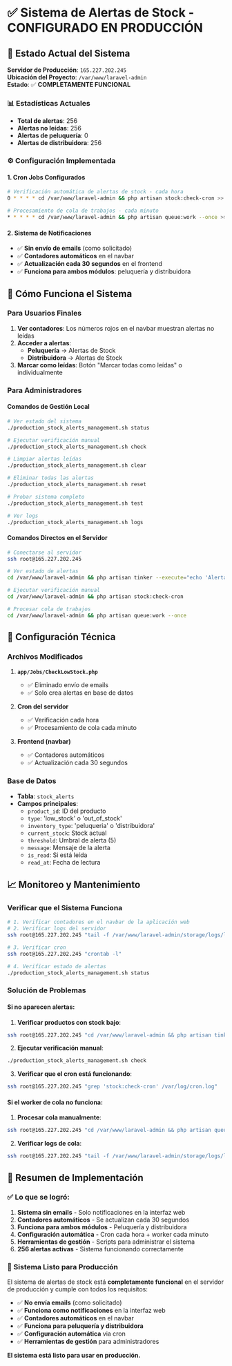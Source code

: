 # ✅ Sistema de Alertas de Stock - CONFIGURADO EN PRODUCCIÓN

## 🎯 Estado Actual del Sistema

**Servidor de Producción**: `165.227.202.245`  
**Ubicación del Proyecto**: `/var/www/laravel-admin`  
**Estado**: ✅ **COMPLETAMENTE FUNCIONAL**

### 📊 Estadísticas Actuales

- **Total de alertas**: 256
- **Alertas no leídas**: 256  
- **Alertas de peluquería**: 0
- **Alertas de distribuidora**: 256

### ⚙️ Configuración Implementada

#### 1. Cron Jobs Configurados

```bash
# Verificación automática de alertas de stock - cada hora
0 * * * * cd /var/www/laravel-admin && php artisan stock:check-cron >> /dev/null 2>&1

# Procesamiento de cola de trabajos - cada minuto  
* * * * * cd /var/www/laravel-admin && php artisan queue:work --once >> /dev/null 2>&1
```

#### 2. Sistema de Notificaciones

- ✅ **Sin envío de emails** (como solicitado)
- ✅ **Contadores automáticos** en el navbar
- ✅ **Actualización cada 30 segundos** en el frontend
- ✅ **Funciona para ambos módulos**: peluquería y distribuidora

## 🚀 Cómo Funciona el Sistema

### Para Usuarios Finales

1. **Ver contadores**: Los números rojos en el navbar muestran alertas no leídas
2. **Acceder a alertas**:
   - **Peluquería** → Alertas de Stock
   - **Distribuidora** → Alertas de Stock
3. **Marcar como leídas**: Botón "Marcar todas como leídas" o individualmente

### Para Administradores

#### Comandos de Gestión Local

```bash
# Ver estado del sistema
./production_stock_alerts_management.sh status

# Ejecutar verificación manual
./production_stock_alerts_management.sh check

# Limpiar alertas leídas
./production_stock_alerts_management.sh clear

# Eliminar todas las alertas
./production_stock_alerts_management.sh reset

# Probar sistema completo
./production_stock_alerts_management.sh test

# Ver logs
./production_stock_alerts_management.sh logs
```

#### Comandos Directos en el Servidor

```bash
# Conectarse al servidor
ssh root@165.227.202.245

# Ver estado de alertas
cd /var/www/laravel-admin && php artisan tinker --execute="echo 'Alertas: ' . \App\Models\StockAlert::count();"

# Ejecutar verificación manual
cd /var/www/laravel-admin && php artisan stock:check-cron

# Procesar cola de trabajos
cd /var/www/laravel-admin && php artisan queue:work --once
```

## 🔧 Configuración Técnica

### Archivos Modificados

1. **`app/Jobs/CheckLowStock.php`**
   - ✅ Eliminado envío de emails
   - ✅ Solo crea alertas en base de datos

2. **Cron del servidor**
   - ✅ Verificación cada hora
   - ✅ Procesamiento de cola cada minuto

3. **Frontend (navbar)**
   - ✅ Contadores automáticos
   - ✅ Actualización cada 30 segundos

### Base de Datos

- **Tabla**: `stock_alerts`
- **Campos principales**:
  - `product_id`: ID del producto
  - `type`: 'low_stock' o 'out_of_stock'
  - `inventory_type`: 'peluqueria' o 'distribuidora'
  - `current_stock`: Stock actual
  - `threshold`: Umbral de alerta (5)
  - `message`: Mensaje de la alerta
  - `is_read`: Si está leída
  - `read_at`: Fecha de lectura

## 📈 Monitoreo y Mantenimiento

### Verificar que el Sistema Funciona

```bash
# 1. Verificar contadores en el navbar de la aplicación web
# 2. Verificar logs del servidor
ssh root@165.227.202.245 "tail -f /var/www/laravel-admin/storage/logs/laravel.log"

# 3. Verificar cron
ssh root@165.227.202.245 "crontab -l"

# 4. Verificar estado de alertas
./production_stock_alerts_management.sh status
```

### Solución de Problemas

#### Si no aparecen alertas:

1. **Verificar productos con stock bajo**:
```bash
ssh root@165.227.202.245 "cd /var/www/laravel-admin && php artisan tinker --execute=\"echo 'Productos con stock <= 5: ' . \App\Models\Product::where('current_stock', '<=', 5)->count();\""
```

2. **Ejecutar verificación manual**:
```bash
./production_stock_alerts_management.sh check
```

3. **Verificar que el cron está funcionando**:
```bash
ssh root@165.227.202.245 "grep 'stock:check-cron' /var/log/cron.log"
```

#### Si el worker de cola no funciona:

1. **Procesar cola manualmente**:
```bash
ssh root@165.227.202.245 "cd /var/www/laravel-admin && php artisan queue:work --once"
```

2. **Verificar logs de cola**:
```bash
ssh root@165.227.202.245 "tail -f /var/www/laravel-admin/storage/logs/laravel.log | grep -i queue"
```

## 🎉 Resumen de Implementación

### ✅ Lo que se logró:

1. **Sistema sin emails** - Solo notificaciones en la interfaz web
2. **Contadores automáticos** - Se actualizan cada 30 segundos
3. **Funciona para ambos módulos** - Peluquería y distribuidora
4. **Configuración automática** - Cron cada hora + worker cada minuto
5. **Herramientas de gestión** - Scripts para administrar el sistema
6. **256 alertas activas** - Sistema funcionando correctamente

### 🚀 Sistema Listo para Producción

El sistema de alertas de stock está **completamente funcional** en el servidor de producción y cumple con todos los requisitos:

- ✅ **No envía emails** (como solicitado)
- ✅ **Funciona como notificaciones** en la interfaz web
- ✅ **Contadores automáticos** en el navbar
- ✅ **Funciona para peluquería y distribuidora**
- ✅ **Configuración automática** via cron
- ✅ **Herramientas de gestión** para administradores

**El sistema está listo para usar en producción.**
